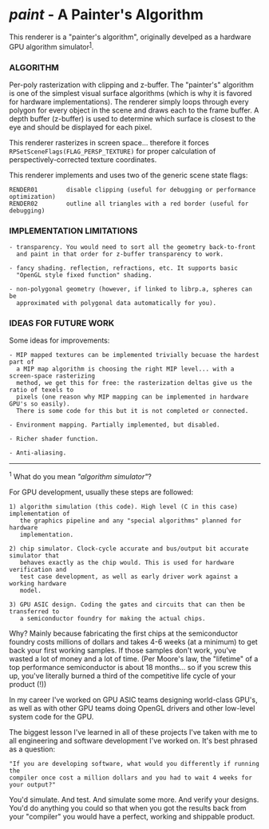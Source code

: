 
# _paint_ - A Painter's Algorithm

This renderer is a "painter's algorithm", originally develped as a
hardware GPU algorithm simulator<sup>[1](#algsim)</sup>.

### ALGORITHM

Per-poly rasterization with clipping and z-buffer. The "painter's" algorithm is one of the
simplest visual surface algorithms (which is why it is favored for hardware implementations).
The renderer simply loops through every polygon for every object in the scene and draws each to
the frame buffer. A depth buffer (z-buffer) is used to determine which surface is closest to the eye
and should be displayed for each pixel.

This renderer rasterizes in screen space... therefore it forces `RPSetSceneFlags(FLAG_PERSP_TEXTURE)`
for proper calculation of perspectively-corrected texture coordinates.

This renderer implements and uses two of the generic scene state flags:

    RENDER01        disable clipping (useful for debugging or performance optimization)
    RENDER02        outline all triangles with a red border (useful for debugging)

### IMPLEMENTATION LIMITATIONS

    - transparency. You would need to sort all the geometry back-to-front
      and paint in that order for z-buffer transparency to work.

    - fancy shading. reflection, refractions, etc. It supports basic
      "OpenGL style fixed function" shading.

    - non-polygonal geometry (however, if linked to librp.a, spheres can be
      approximated with polygonal data automatically for you).  

### IDEAS FOR FUTURE WORK

Some ideas for improvements:

    - MIP mapped textures can be implemented trivially becuase the hardest part of 
      a MIP map algorithm is choosing the right MIP level... with a screen-space rasterizing
      method, we get this for free: the rasterization deltas give us the ratio of texels to 
      pixels (one reason why MIP mapping can be implemented in hardware GPU's so easily).
      There is some code for this but it is not completed or connected.

    - Environment mapping. Partially implemented, but disabled.

    - Richer shader function.

    - Anti-aliasing.


----
<a name="algsim"><sup>1</sup></a>
What do you mean _"algorithm simulator"_?

For GPU development, usually these steps are followed:

    1) algorithm simulation (this code). High level (C in this case) implementation of
       the graphics pipeline and any "special algorithms" planned for hardware 
       implementation.

    2) chip simulator. Clock-cycle accurate and bus/output bit accurate simulator that 
       behaves exactly as the chip would. This is used for hardware verification and 
       test case development, as well as early driver work against a working hardware 
       model.

    3) GPU ASIC design. Coding the gates and circuits that can then be transferred to
       a semiconductor foundry for making the actual chips.

Why? Mainly because fabricating the first chips at the semiconductor foundry costs 
millions of dollars and takes 4-6 weeks (at a minimum) to get back your first 
working samples. If those samples don't work, you've wasted a lot of money and a 
lot of time. (Per Moore's law, the "lifetime" of a top performance semiconductor is 
about 18 months... so if you screw this up, you've literally burned a third of 
the competitive life cycle of your product (!))

In my career I've worked on GPU ASIC teams designing world-class GPU's, as well as with
other GPU teams doing OpenGL drivers and other low-level system code for the GPU.

The biggest lesson I've learned in all of these projects I've taken with me to all
engineering and software development I've worked on. It's best phrased as a question:

	"If you are developing software, what would you differently if running the
	compiler once cost a million dollars and you had to wait 4 weeks for your output?"

You'd simulate. And test. And simulate some more. And verify your designs. You'd do
anything you could so that when you got the results back from your "compiler" you would
have a perfect, working and shippable product.


